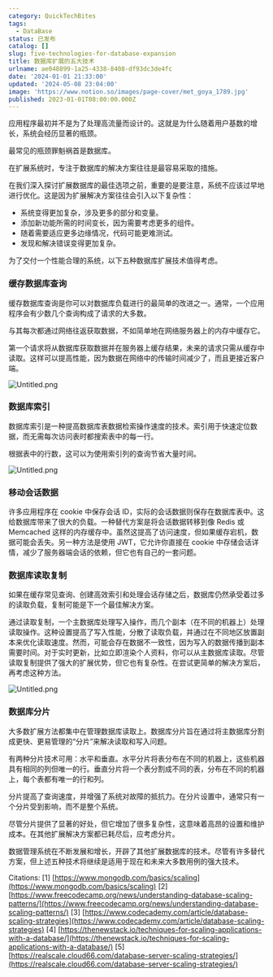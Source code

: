 ```yaml
---
category: QuickTechBites
tags:
  - DataBase
status: 已发布
catalog: []
slug: five-technologies-for-database-expansion
title: 数据库扩展的五大技术
urlname: ae048899-1a25-4338-8408-df93dc3de4fc
date: '2024-01-01 21:33:00'
updated: '2024-05-08 23:04:00'
image: 'https://www.notion.so/images/page-cover/met_goya_1789.jpg'
published: 2023-01-01T08:00:00.000Z
---
```


应用程序最初并不是为了处理高流量而设计的。这就是为什么随着用户基数的增长，系统会经历显著的瓶颈。


最常见的瓶颈罪魁祸首是数据库。


在扩展系统时，专注于数据库的解决方案往往是最容易采取的措施。


在我们深入探讨扩展数据库的最佳选项之前，重要的是要注意，系统不应该过早地进行优化。这是因为扩展解决方案往往会引入以下复杂性：

- 系统变得更加复杂，涉及更多的部分和变量。
- 添加新功能所需的时间变长，因为需要考虑更多的组件。
- 随着需要适应更多边缘情况，代码可能更难测试。
- 发现和解决错误变得更加复杂。

为了交付一个性能合理的系统，以下五种数据库扩展技术值得考虑。


### **缓存数据库查询**


缓存数据库查询是你可以对数据库负载进行的最简单的改进之一。通常，一个应用程序会有少数几个查询构成了请求的大多数。


与其每次都通过网络往返获取数据，不如简单地在网络服务器上的内存中缓存它。


第一个请求将从数据库获取数据并在服务器上缓存结果，未来的请求只需从缓存中读取。这样可以提高性能，因为数据在网络中的传输时间减少了，而且更接近客户端。


![Untitled.png](https://prod-files-secure.s3.us-west-2.amazonaws.com/5d24fe63-e567-4804-86f9-9fdc62e13082/90ccd300-8cb4-4392-a93f-76f7d0b7f352/Untitled.png?X-Amz-Algorithm=AWS4-HMAC-SHA256&X-Amz-Content-Sha256=UNSIGNED-PAYLOAD&X-Amz-Credential=ASIAZI2LB466X4JDZDPH%2F20250227%2Fus-west-2%2Fs3%2Faws4_request&X-Amz-Date=20250227T213426Z&X-Amz-Expires=3600&X-Amz-Security-Token=IQoJb3JpZ2luX2VjEEMaCXVzLXdlc3QtMiJGMEQCICMS4fS7BMDida38IW%2Bk3qQCdCl3e8Ik23CKYYW1ErKQAiBrc8cA24qJ5RGGDj3QBoHpZLljXAvDu2pKRewUjWH8mCr%2FAwh8EAAaDDYzNzQyMzE4MzgwNSIMdkbQ5gP2CGjqvoslKtwDfRD%2BUKgqy0B9T0t%2Bf4DK3xuNoNxCBv9093wzS8c6h5%2FVY9XHWlX5mSpPMpwermvaAmoEtDschmuZrYyXzoRYf7fEJd6poFmMo%2FG9RoUKfRnSnmCn7LrJa2KsdeSxZOI5ZDGzNcvu34yM3ILMMhWa1aHsRwY4s247JtPdrCyTnscRd1i3vYqT6%2FO4sPSlwVcBMrV4z021OIneJX8urG6zC%2FL6HSWR4OWexxe0pHv8qEqyIQ4EyHZvWgHE2y36%2F%2F1%2FRZMGDsa%2F7I2oOEXs%2FZhg9MiOliT7U2AdmfFy%2BGiJIXO8Axs8lfqhNhE79g%2B1LZ%2BGE4fCXif6D3J1UjfC7Z3fdMXdwEZpjYmkMzjE49PeSg10KLrQnSbb2lFH3Zn2vRcRFA4u%2Bh3RcYiJJebtHHUfdfjP8Dk8PFSkPraM6Oro76APdT%2FyPb54%2FudQyVIY%2Bf9EWDDo6XYRCsyA9Z%2FTMxV7N7Li2R2tNIx9ab2JU6DvOhPzjYCF2GLdb9DEjrT1gUk07ohi7YB12PEXF9fTMJKeCc4MNNGPz9s3cFYP3U6q4pV9J2FS7HukyqUssCu2qiHDYdlV4cFCig3%2B5kexw7nvJW8KLdBVweeUsuDv%2F2NAgkAh4Ijo9DjfbW4RQFQwue%2BCvgY6pgFZVnjaaKrcwm4TS2O3l4ewkg9mvbDS0GAao%2B4NQbfbCO7TiPcAQYdC5a4IIrhlJOSLR0ToA6kx6aef7Di887cvvhmOJzN9ox00MUlwwcUDD%2B9NSw4Y%2BmNce8jWnHj64cCBXWF3O2Aw8d4RYl8Geuq5f3ECNaMdUTpoQ3%2BnrMnPpqfpgk8n5D98WKesZsNmOSq5VEJq9WlnSJXF67f3dylNZ5iMsfGA&X-Amz-Signature=e9269301941c896386b369531da110d621dc8a1c6c7a5236c9073b826475fe84&X-Amz-SignedHeaders=host&x-id=GetObject)


### **数据库索引**


数据库索引是一种提高数据库表数据检索操作速度的技术。索引用于快速定位数据，而无需每次访问表时都搜索表中的每一行。


根据表中的行数，这可以为使用索引列的查询节省大量时间。


![Untitled.png](https://prod-files-secure.s3.us-west-2.amazonaws.com/5d24fe63-e567-4804-86f9-9fdc62e13082/d4109739-24f9-4adf-abd6-8eec0d12f3c8/Untitled.png?X-Amz-Algorithm=AWS4-HMAC-SHA256&X-Amz-Content-Sha256=UNSIGNED-PAYLOAD&X-Amz-Credential=ASIAZI2LB466X4JDZDPH%2F20250227%2Fus-west-2%2Fs3%2Faws4_request&X-Amz-Date=20250227T213426Z&X-Amz-Expires=3600&X-Amz-Security-Token=IQoJb3JpZ2luX2VjEEMaCXVzLXdlc3QtMiJGMEQCICMS4fS7BMDida38IW%2Bk3qQCdCl3e8Ik23CKYYW1ErKQAiBrc8cA24qJ5RGGDj3QBoHpZLljXAvDu2pKRewUjWH8mCr%2FAwh8EAAaDDYzNzQyMzE4MzgwNSIMdkbQ5gP2CGjqvoslKtwDfRD%2BUKgqy0B9T0t%2Bf4DK3xuNoNxCBv9093wzS8c6h5%2FVY9XHWlX5mSpPMpwermvaAmoEtDschmuZrYyXzoRYf7fEJd6poFmMo%2FG9RoUKfRnSnmCn7LrJa2KsdeSxZOI5ZDGzNcvu34yM3ILMMhWa1aHsRwY4s247JtPdrCyTnscRd1i3vYqT6%2FO4sPSlwVcBMrV4z021OIneJX8urG6zC%2FL6HSWR4OWexxe0pHv8qEqyIQ4EyHZvWgHE2y36%2F%2F1%2FRZMGDsa%2F7I2oOEXs%2FZhg9MiOliT7U2AdmfFy%2BGiJIXO8Axs8lfqhNhE79g%2B1LZ%2BGE4fCXif6D3J1UjfC7Z3fdMXdwEZpjYmkMzjE49PeSg10KLrQnSbb2lFH3Zn2vRcRFA4u%2Bh3RcYiJJebtHHUfdfjP8Dk8PFSkPraM6Oro76APdT%2FyPb54%2FudQyVIY%2Bf9EWDDo6XYRCsyA9Z%2FTMxV7N7Li2R2tNIx9ab2JU6DvOhPzjYCF2GLdb9DEjrT1gUk07ohi7YB12PEXF9fTMJKeCc4MNNGPz9s3cFYP3U6q4pV9J2FS7HukyqUssCu2qiHDYdlV4cFCig3%2B5kexw7nvJW8KLdBVweeUsuDv%2F2NAgkAh4Ijo9DjfbW4RQFQwue%2BCvgY6pgFZVnjaaKrcwm4TS2O3l4ewkg9mvbDS0GAao%2B4NQbfbCO7TiPcAQYdC5a4IIrhlJOSLR0ToA6kx6aef7Di887cvvhmOJzN9ox00MUlwwcUDD%2B9NSw4Y%2BmNce8jWnHj64cCBXWF3O2Aw8d4RYl8Geuq5f3ECNaMdUTpoQ3%2BnrMnPpqfpgk8n5D98WKesZsNmOSq5VEJq9WlnSJXF67f3dylNZ5iMsfGA&X-Amz-Signature=5fecf35e23850ff73ddf5c60c2555e81ad16e2d35f30726a7e6ab259b0795fbf&X-Amz-SignedHeaders=host&x-id=GetObject)


### **移动会话数据**


许多应用程序在 cookie 中保存会话 ID，实际的会话数据则保存在数据库表中。这给数据库带来了很大的负载。一种替代方案是将会话数据转移到像 Redis 或 Memcached 这样的内存缓存中。虽然这提高了访问速度，但如果缓存宕机，数据可能会丢失。另一种方法是使用 JWT，它允许你直接在 cookie 中存储会话详情，减少了服务器端会话的依赖，但它也有自己的一套问题。


### **数据库读取复制**


如果在缓存常见查询、创建高效索引和处理会话存储之后，数据库仍然承受着过多的读取负载，复制可能是下一个最佳解决方案。


通过读取复制，一个主数据库处理写入操作，而几个副本（在不同的机器上）处理读取操作。这种设置提高了写入性能，分散了读取负载，并通过在不同地区放置副本来优化读取速度。然而，可能会存在数据不一致性，因为写入的数据传播到副本需要时间。对于实时更新，比如立即渲染个人资料，你可以从主数据库读取。尽管读取复制提供了强大的扩展优势，但它也有复杂性。在尝试更简单的解决方案后，再考虑这种方法。


![Untitled.png](https://prod-files-secure.s3.us-west-2.amazonaws.com/5d24fe63-e567-4804-86f9-9fdc62e13082/24928cbe-8502-42c3-8c51-57b72171cc67/Untitled.png?X-Amz-Algorithm=AWS4-HMAC-SHA256&X-Amz-Content-Sha256=UNSIGNED-PAYLOAD&X-Amz-Credential=ASIAZI2LB466X4JDZDPH%2F20250227%2Fus-west-2%2Fs3%2Faws4_request&X-Amz-Date=20250227T213426Z&X-Amz-Expires=3600&X-Amz-Security-Token=IQoJb3JpZ2luX2VjEEMaCXVzLXdlc3QtMiJGMEQCICMS4fS7BMDida38IW%2Bk3qQCdCl3e8Ik23CKYYW1ErKQAiBrc8cA24qJ5RGGDj3QBoHpZLljXAvDu2pKRewUjWH8mCr%2FAwh8EAAaDDYzNzQyMzE4MzgwNSIMdkbQ5gP2CGjqvoslKtwDfRD%2BUKgqy0B9T0t%2Bf4DK3xuNoNxCBv9093wzS8c6h5%2FVY9XHWlX5mSpPMpwermvaAmoEtDschmuZrYyXzoRYf7fEJd6poFmMo%2FG9RoUKfRnSnmCn7LrJa2KsdeSxZOI5ZDGzNcvu34yM3ILMMhWa1aHsRwY4s247JtPdrCyTnscRd1i3vYqT6%2FO4sPSlwVcBMrV4z021OIneJX8urG6zC%2FL6HSWR4OWexxe0pHv8qEqyIQ4EyHZvWgHE2y36%2F%2F1%2FRZMGDsa%2F7I2oOEXs%2FZhg9MiOliT7U2AdmfFy%2BGiJIXO8Axs8lfqhNhE79g%2B1LZ%2BGE4fCXif6D3J1UjfC7Z3fdMXdwEZpjYmkMzjE49PeSg10KLrQnSbb2lFH3Zn2vRcRFA4u%2Bh3RcYiJJebtHHUfdfjP8Dk8PFSkPraM6Oro76APdT%2FyPb54%2FudQyVIY%2Bf9EWDDo6XYRCsyA9Z%2FTMxV7N7Li2R2tNIx9ab2JU6DvOhPzjYCF2GLdb9DEjrT1gUk07ohi7YB12PEXF9fTMJKeCc4MNNGPz9s3cFYP3U6q4pV9J2FS7HukyqUssCu2qiHDYdlV4cFCig3%2B5kexw7nvJW8KLdBVweeUsuDv%2F2NAgkAh4Ijo9DjfbW4RQFQwue%2BCvgY6pgFZVnjaaKrcwm4TS2O3l4ewkg9mvbDS0GAao%2B4NQbfbCO7TiPcAQYdC5a4IIrhlJOSLR0ToA6kx6aef7Di887cvvhmOJzN9ox00MUlwwcUDD%2B9NSw4Y%2BmNce8jWnHj64cCBXWF3O2Aw8d4RYl8Geuq5f3ECNaMdUTpoQ3%2BnrMnPpqfpgk8n5D98WKesZsNmOSq5VEJq9WlnSJXF67f3dylNZ5iMsfGA&X-Amz-Signature=882149d0bdf55b3b8852bbeac10a09b9de11dfb811c4eed65a149c23fa8954fe&X-Amz-SignedHeaders=host&x-id=GetObject)


### **数据库分片**


大多数扩展方法都集中在管理数据库读取上。数据库分片旨在通过将主数据库分割成更快、更易管理的“分片”来解决读取和写入问题。


有两种分片技术可用：水平和垂直。水平分片将表分布在不同的机器上，这些机器具有相同的列但唯一的行。垂直分片将一个表分割成不同的表，分布在不同的机器上，每个表都有唯一的行和列。


分片提高了查询速度，并增强了系统对故障的抵抗力。在分片设置中，通常只有一个分片受到影响，而不是整个系统。


尽管分片提供了显著的好处，但它增加了很多复杂性，这意味着高昂的设置和维护成本。在其他扩展解决方案都已耗尽后，应考虑分片。


数据管理系统在不断发展和增长，开辟了其他扩展数据库的技术。尽管有许多替代方案，但上述五种技术将继续是适用于现在和未来大多数用例的强大技术。


Citations:
[1] [https://www.mongodb.com/basics/scaling](https://www.mongodb.com/basics/scaling)
[2] [https://www.freecodecamp.org/news/understanding-database-scaling-patterns/](https://www.freecodecamp.org/news/understanding-database-scaling-patterns/)
[3] [https://www.codecademy.com/article/database-scaling-strategies](https://www.codecademy.com/article/database-scaling-strategies)
[4] [https://thenewstack.io/techniques-for-scaling-applications-with-a-database/](https://thenewstack.io/techniques-for-scaling-applications-with-a-database/)
[5] [https://realscale.cloud66.com/database-server-scaling-strategies/](https://realscale.cloud66.com/database-server-scaling-strategies/)

